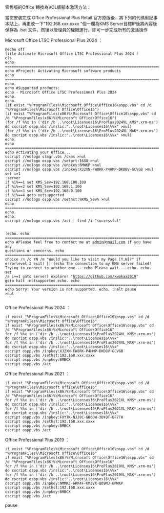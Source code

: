 零售版的Office 轉換為VOL版腳本激活方法：

當您安装完成 Office Professional Plus  Retail 官方原版後，將下列的代碼用記事本貼上，再更改一下"192.168.xxx.xxxx "個一欄為KMS Server目標IP後將內容後保存為 .bat 文件，然後以管理員的權限運行，即可一步完成所有的激活操作

<p>Microsoft Office LTSC Professional Plus 2024 ：<br/></p>
<pre><code>@echo off
title Activate Microsoft Office LTSC Professional Plus 2024 !
cls
echo ============================================================================
echo #Project: Activating Microsoft software products
echo ============================================================================
echo.
echo #Supported products:
echo - Microsoft Office LTSC Professional Plus 2024
echo.
echo.
(if exist "%ProgramFiles%\Microsoft Office\Office16\ospp.vbs" cd /d "%ProgramFiles%\Microsoft Office\Office16")
(if exist "%ProgramFiles(x86)%\Microsoft Office\Office16\ospp.vbs" cd /d "%ProgramFiles(x86)%\Microsoft Office\Office16")
(for /f %%x in ('dir /b ..\root\Licenses16\ProPlus2024VL_KMS*.xrm-ms') do cscript ospp.vbs /inslic:"..\root\Licenses16\%%x" >nul)
(for /f %%x in ('dir /b ..\root\Licenses16\ProPlus2024VL_MAK*.xrm-ms') do cscript ospp.vbs /inslic:"..\root\Licenses16\%%x" >nul)
echo.
echo ============================================================================
echo Activating your Office...
cscript //nologo slmgr.vbs /ckms >nul
cscript //nologo ospp.vbs /setprt:1688 >nul
cscript //nologo ospp.vbs /unpkey:6MWKP >nul
cscript //nologo ospp.vbs /inpkey:XJ2XN-FW8RK-P4HMP-DKDBV-GCVGB >nul
set i=1
:server
if %i%==1 set KMS_Sev=192.168.100.100
if %i%==2 set KMS_Sev=192.168.1.100
if %i%==3 set KMS_Sev=192.168.0.100
if %i%==4 goto notsupported
cscript //nologo ospp.vbs /sethst:%KMS_Sev% >nul
echo ============================================================================
echo.
echo.
cscript //nologo ospp.vbs /act | find /i "successful" 

 (echo.
echo ============================================================================
echo #Please feel free to contact me at admin@gmail.com if you have any questions or concerns.
echo ============================================================================
choice /n /c YN /m "Would you like to visit my Page [Y,N]?" 
 if errorlevel 2 exit) || (echo The connection to my KMS server failed! Trying to connect to another one... 
 echo Please wait... 
 echo. 
 echo. 
 set /a i+=1 
 goto server)
explorer "https://github.com/kwokaa2019"
goto halt
:notsupported
echo.
echo ============================================================================
echo Sorry! Your version is not supported.
echo.
:halt
pause >nul</code></pre></div>
            </div>



<p>Office Professional Plus 2024 ：<br/></p>
<pre><code>if exist "%ProgramFiles%\Microsoft Office\Office16\ospp.vbs" cd /d "%ProgramFiles%\Microsoft Office\Office16"
if exist "%ProgramFiles(x86)%\Microsoft Office\Office16\ospp.vbs" cd /d "%ProgramFiles(x86)%\Microsoft Office\Office16"
for /f %%x in ('dir /b ..\root\Licenses16\ProPlus2024VL_KMS*.xrm-ms') do cscript ospp.vbs /inslic:"..\root\Licenses16\%%x"
for /f %%x in ('dir /b ..\root\Licenses16\ProPlus2024VL_MAK*.xrm-ms') do cscript ospp.vbs /inslic:"..\root\Licenses16\%%x"
cscript ospp.vbs /inpkey:XJ2XN-FW8RK-P4HMP-DKDBV-GCVGB
cscript ospp.vbs /sethst:192.168.xxx.xxxx 
cscript ospp.vbs /unpkey:8MBCX
cscript ospp.vbs /act</code></pre></div>
            </div>

<p>Office Professional Plus 2021 ：<br/></p>
<pre><code>if exist "%ProgramFiles%\Microsoft Office\Office16\ospp.vbs" cd /d "%ProgramFiles%\Microsoft Office\Office16"
if exist "%ProgramFiles(x86)%\Microsoft Office\Office16\ospp.vbs" cd /d "%ProgramFiles(x86)%\Microsoft Office\Office16"
for /f %%x in ('dir /b ..\root\Licenses16\ProPlus2021VL_KMS*.xrm-ms') do cscript ospp.vbs /inslic:"..\root\Licenses16\%%x"
for /f %%x in ('dir /b ..\root\Licenses16\ProPlus2021VL_MAK*.xrm-ms') do cscript ospp.vbs /inslic:"..\root\Licenses16\%%x"
cscript ospp.vbs /inpkey:FXYTK-NJJ8C-GB6DW-3DYQT-6F7TH
cscript ospp.vbs /sethst:192.168.xxx.xxxx 
cscript ospp.vbs /unpkey:8MBCX
cscript ospp.vbs /act</code></pre></div>
            </div>
  

<p> Office Professional Plus 2019 ：<br/></p>
<pre><code>if exist "%ProgramFiles%\Microsoft Office\Office16\ospp.vbs" cd /d "%ProgramFiles%\Microsoft Office\Office16"
if exist "%ProgramFiles(x86)%\Microsoft Office\Office16\ospp.vbs" cd /d "%ProgramFiles(x86)%\Microsoft Office\Office16"
for /f %%x in ('dir /b ..\root\Licenses16\ProPlus2019VL_KMS*.xrm-ms') do cscript ospp.vbs /inslic:"..\root\Licenses16\%%x"
for /f %%x in ('dir /b ..\root\Licenses16\ProPlus2019VL_MAK*.xrm-ms') do cscript ospp.vbs /inslic:"..\root\Licenses16\%%x"
cscript ospp.vbs /inpkey:NMMKJ-6RK4F-KMJVX-8D9MJ-6MWKP
cscript ospp.vbs /sethst:192.168.xxx.xxxx 
cscript ospp.vbs /unpkey:8MBCX
cscript ospp.vbs /act</code></pre></div>
            </div>


pause</code></pre></div>
            </div>

